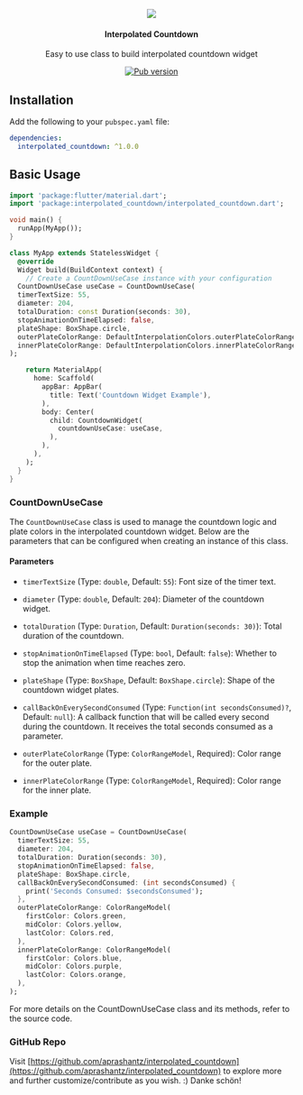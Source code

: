 <p align="center">
  <img src="https://i.ibb.co/XYsJCRM/banner.jpg" />
  <h4 align="center">Interpolated Countdown</h3>
  <p align="center">
      Easy to use class to build interpolated countdown widget
  </p>
</p>

<p align="center">
  <!-- <a href="https://github.com/aprashantz/interpolated_countdown/blob/main/LICENSE">
    <img alt="License" src="https://img.shields.io/github/license/aprashantz/interpolated_countdown?label=License" />
  </a> -->
  <a href="https://pub.dev/packages/interpolated_countdown">
    <img alt="Pub version" src="https://img.shields.io/pub/v/interpolated_countdown?color=blue" />
  </a>
  <!--<a href="#contributors">
    <img alt="Contributors" src="https://img.shields.io/github/all-contributors/aprashantz/interpolated_countdown/main" />
  </a>
</p> -->

## Installation

Add the following to your `pubspec.yaml` file:

```yaml
dependencies:
  interpolated_countdown: ^1.0.0
```

## Basic Usage

```dart
import 'package:flutter/material.dart';
import 'package:interpolated_countdown/interpolated_countdown.dart';

void main() {
  runApp(MyApp());
}

class MyApp extends StatelessWidget {
  @override
  Widget build(BuildContext context) {
    // Create a CountDownUseCase instance with your configuration
  CountDownUseCase useCase = CountDownUseCase(
  timerTextSize: 55,
  diameter: 204,
  totalDuration: const Duration(seconds: 30),
  stopAnimationOnTimeElapsed: false,
  plateShape: BoxShape.circle,
  outerPlateColorRange: DefaultInterpolationColors.outerPlateColorRange,
  innerPlateColorRange: DefaultInterpolationColors.innerPlateColorRange,
);

    return MaterialApp(
      home: Scaffold(
        appBar: AppBar(
          title: Text('Countdown Widget Example'),
        ),
        body: Center(
          child: CountdownWidget(
            countdownUseCase: useCase,
          ),
        ),
      ),
    );
  }
}

```

### CountDownUseCase

The `CountDownUseCase` class is used to manage the countdown logic and plate colors in the interpolated countdown widget. Below are the parameters that can be configured when creating an instance of this class.

#### Parameters

- `timerTextSize` (Type: `double`, Default: `55`): Font size of the timer text.

- `diameter` (Type: `double`, Default: `204`): Diameter of the countdown widget.

- `totalDuration` (Type: `Duration`, Default: `Duration(seconds: 30)`): Total duration of the countdown.

- `stopAnimationOnTimeElapsed` (Type: `bool`, Default: `false`): Whether to stop the animation when time reaches zero.

- `plateShape` (Type: `BoxShape`, Default: `BoxShape.circle`): Shape of the countdown widget plates.

- `callBackOnEverySecondConsumed` (Type: `Function(int secondsConsumed)?`, Default: `null`): A callback function that will be called every second during the countdown. It receives the total seconds consumed as a parameter.

- `outerPlateColorRange` (Type: `ColorRangeModel`, Required): Color range for the outer plate.

- `innerPlateColorRange` (Type: `ColorRangeModel`, Required): Color range for the inner plate.

### Example

```dart
CountDownUseCase useCase = CountDownUseCase(
  timerTextSize: 55,
  diameter: 204,
  totalDuration: Duration(seconds: 30),
  stopAnimationOnTimeElapsed: false,
  plateShape: BoxShape.circle,
  callBackOnEverySecondConsumed: (int secondsConsumed) {
    print('Seconds Consumed: $secondsConsumed');
  },
  outerPlateColorRange: ColorRangeModel(
    firstColor: Colors.green,
    midColor: Colors.yellow,
    lastColor: Colors.red,
  ),
  innerPlateColorRange: ColorRangeModel(
    firstColor: Colors.blue,
    midColor: Colors.purple,
    lastColor: Colors.orange,
  ),
);
```

For more details on the CountDownUseCase class and its methods, refer to the source code.

### GitHub Repo

Visit [https://github.com/aprashantz/interpolated_countdown](https://github.com/aprashantz/interpolated_countdown) to explore more and further customize/contribute as you wish. :)
Danke schön!
